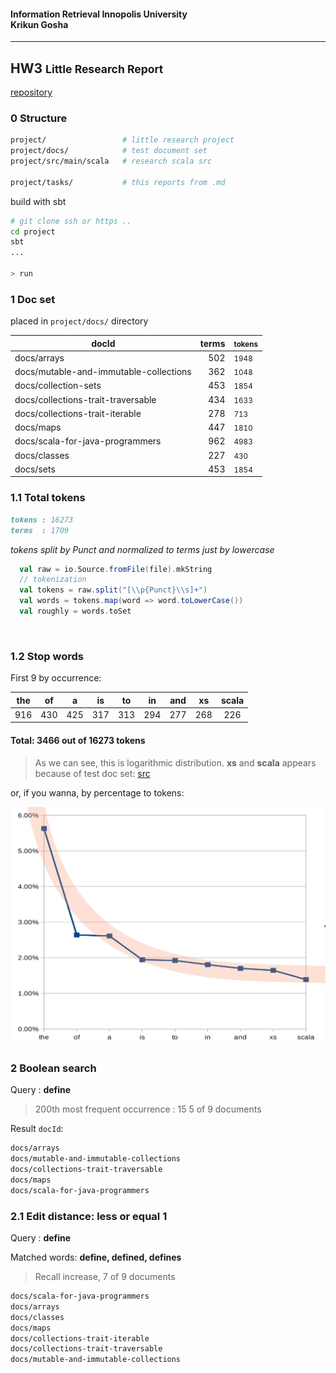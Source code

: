 #### Information Retrieval <span class="right">Innopolis University <br> Krikun Gosha</span>

-------------------------------------------------------------------------------

## HW3 <small>Little Research Report</small>

[repository](https://gitlab.com/krikun/ir-qq)

### 0 Structure

```bash
project/                 # little research project
project/docs/            # test document set
project/src/main/scala   # research scala src
                      
project/tasks/           # this reports from .md
```

build with sbt

```bash
# git clone ssh or https ..
cd project
sbt
...

> run
```

### 1 Doc set

placed in `project/docs/` directory

| docId | terms | <small> tokens </small> |
| ----- | ------: | :-------- |
| docs/arrays | 502 | <small> 1948 </small> | 
| docs/mutable-and-immutable-collections | 362 | <small> 1048 </small> | 
| docs/collection-sets | 453 | <small> 1854 </small> | 
| docs/collections-trait-traversable | 434 | <small> 1633 </small> | 
| docs/collections-trait-iterable | 278 | <small> 713 </small> | 
| docs/maps | 447 | <small> 1810 </small> | 
| docs/scala-for-java-programmers | 962 | <small> 4983 </small> | 
| docs/classes | 227 | <small> 430 </small> | 
| docs/sets | 453 | <small> 1854 </small> | 

### 1.1 Total tokens

```markdown
tokens : 16273
terms  : 1709
```
_tokens split by Punct and normalized to terms just by lowercase_

```scala
  val raw = io.Source.fromFile(file).mkString
  // tokenization
  val tokens = raw.split("[\\p{Punct}\\s]+")
  val words = tokens.map(word => word.toLowerCase())
  val roughly = words.toSet
```

&nbsp;
&nbsp;
&nbsp;


<div class="row">
<div class="col-xs">

### 1.2 Stop words

First 9 by occurrence:

| the | of  | a   | is  | to  | in  | and | xs  | scala | 
|:---:|:---:|:---:|:---:|:---:|:---:|:---:|:---:|:-----:|
| 916 | 430 | 425 | 317 | 313 | 294 | 277 | 268 | 226   | 

#### Total: 3466 out of 16273 tokens

> As we can see, this is logarithmic distribution.
> **xs** and **scala** appears because of test doc set:
> [src](http://docs.scala-lang.org/tutorials/)

</div>
<div class="col-xs">

or, if you wanna, by percentage to tokens:

![7 most frequency terms](ir-graph.png)

</div>
</div>

### 2 Boolean search

<div class="row">
<div class="col-xs">

Query : **define**

> 200th most frequent
> occurrence : 15
> 5 of 9 documents

</div>
<div class="col-xs">

Result `docId`:
```bash
docs/arrays
docs/mutable-and-immutable-collections
docs/collections-trait-traversable
docs/maps
docs/scala-for-java-programmers
```
</div>
</div>

### 2.1 Edit distance: less or equal 1

<div class="row">
<div class="col-xs">


Query : **define**

Matched words: 
**define, defined, defines**

> Recall increase,
> 7 of 9 documents

</div>
<div class="col-xs">

```bash
docs/scala-for-java-programmers
docs/arrays
docs/classes
docs/maps
docs/collections-trait-iterable
docs/collections-trait-traversable
docs/mutable-and-immutable-collections                                                                                           
```

</div>
</div>
